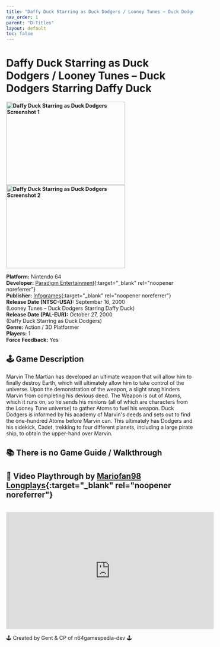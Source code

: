 ```yaml
---
title: "Daffy Duck Starring as Duck Dodgers / Looney Tunes – Duck Dodgers Starring Daffy Duck"
nav_order: 1
parent: "D-Titles"
layout: default
toc: false
---
```


# Daffy Duck Starring as Duck Dodgers / Looney Tunes – Duck Dodgers Starring Daffy Duck

<b>
<img src="https://images.launchbox-app.com/88fcd49d-c1c3-41ca-aba8-96bba36ad944.jpg" alt="Daffy Duck Starring as Duck Dodgers Screenshot 1" width="320" height="224" />
<img src="https://images.launchbox-app.com/e09dc515-b2d1-44b5-a45d-611b27bd7c6f.jpg" alt="Daffy Duck Starring as Duck Dodgers Screenshot 2" width="320" height="224" />
</b>

**Platform:** Nintendo 64  
**Developer:** [Paradigm Entertainment](https://en.wikipedia.org/wiki/Paradigm_Entertainment){:target="_blank" rel="noopener noreferrer"}  
**Publisher:** [Infogrames](https://en.wikipedia.org/wiki/Atari_SA){:target="_blank" rel="noopener noreferrer"}  
**Release Date (NTSC-USA):** September 16, 2000  
(Looney Tunes – Duck Dodgers Starring Daffy Duck)    
**Release Date (PAL-EUR):** October 27, 2000  
(Daffy Duck Starring as Duck Dodgers)    
**Genre:** Action / 3D Platformer  
**Players:** 1  
**Force Feedback:** Yes  

## 🕹️ Game Description
Marvin The Martian has developed an ultimate weapon that will allow him to finally destroy Earth, which will ultimately allow him to take control of the universe. Upon the demonstration of the weapon, a slight snag hinders Marvin from completing his devious deed. The Weapon is out of Atoms, which it runs on, so he sends his minions (all of which are characters from the Looney Tune universe) to gather Atoms to fuel his weapon. Duck Dodgers is informed by his academy of Marvin's deeds and sets out to find the one-hundred Atoms before Marvin can. This ultimately has Dodgers and his sidekick, Cadet, trekking to four different planets, including a large pirate ship, to obtain the upper-hand over Marvin.

## 📚 There is no Game Guide / Walkthrough

## 🎥 Video Playthrough by [Mariofan98 Longplays](https://www.youtube.com/channel/UCL66oGo4SmlRBITO-EnUslg){:target="_blank" rel="noopener noreferrer"}  
<br />  
<iframe width="560" height="315" src="https://www.youtube.com/embed/lUVDHuHN6Z8" title="Daffy Duck Starring as Duck Dodgers Gameplay" frameborder="0" allowfullscreen></iframe>

🕹️ Created by Gent & CP of n64gamespedia-dev 🕹️

<!-- Vault Format: n64gamespedia-dev -->
<!-- Protocol Source: _vault-specs/format-protocol.md -->

